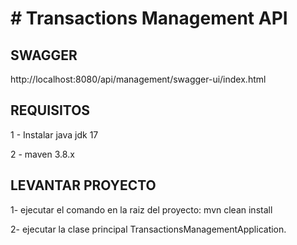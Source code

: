 # # Transactions Management API

## SWAGGER
http://localhost:8080/api/management/swagger-ui/index.html

## REQUISITOS
1 - Instalar java jdk 17

2 - maven 3.8.x

## LEVANTAR PROYECTO
1- ejecutar el comando en la raiz del proyecto: mvn clean install

2- ejecutar la clase principal TransactionsManagementApplication.
